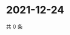 # 2021-12-24

共 0 条

<!-- BEGIN WEIBO -->
<!-- 最后更新时间 Fri Dec 24 2021 18:10:06 GMT+0800 (China Standard Time) -->

<!-- END WEIBO -->
